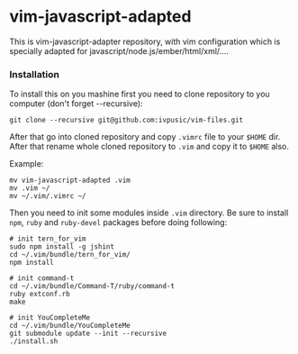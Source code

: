 vim-javascript-adapted
=========

This is vim-javascript-adapter repository, with vim configuration which is specially adapted for javascript/node.js/ember/html/xml/....

### Installation

To install this on you mashine first you need to clone repository to you computer (don't forget --recursive):
```
git clone --recursive git@github.com:ivpusic/vim-files.git
```

After that go into cloned repository and copy ``.vimrc`` file to your ``$HOME`` dir. After that rename whole
cloned repository to ``.vim`` and copy it to ``$HOME`` also. 

Example:
```
mv vim-javascript-adapted .vim
mv .vim ~/
mv ~/.vim/.vimrc ~/
```

Then you need to init some modules inside ``.vim`` directory. Be sure to install ``npm``, ``ruby`` and ``ruby-devel`` packages before doing following:

```
# init tern_for_vim
sudo npm install -g jshint
cd ~/.vim/bundle/tern_for_vim/
npm install

# init command-t
cd ~/.vim/bundle/Command-T/ruby/command-t
ruby extconf.rb
make

# init YouCompleteMe
cd ~/.vim/bundle/YouCompleteMe
git submodule update --init --recursive
./install.sh
```


